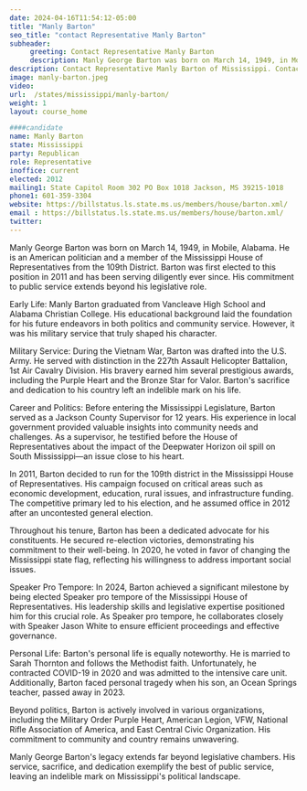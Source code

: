 ```yaml
---
date: 2024-04-16T11:54:12-05:00
title: "Manly Barton"
seo_title: "contact Representative Manly Barton"
subheader:
     greeting: Contact Representative Manly Barton
     description: Manly George Barton was born on March 14, 1949, in Mobile, Alabama. He is an American politician and a member of the Mississippi House of Representatives from the 109th District. Barton was first elected to this position in 2011 and has been serving diligently ever since. His commitment to public service extends beyond his legislative role.
description: Contact Representative Manly Barton of Mississippi. Contact information for Manly Barton includes email address, phone number, and mailing address.
image: manly-barton.jpeg
video:
url:  /states/mississippi/manly-barton/
weight: 1
layout: course_home

####candidate
name: Manly Barton
state: Mississippi
party: Republican
role: Representative
inoffice: current
elected: 2012
mailing1: State Capitol Room 302 PO Box 1018 Jackson, MS 39215-1018
phone1: 601-359-3304
website: https://billstatus.ls.state.ms.us/members/house/barton.xml/
email : https://billstatus.ls.state.ms.us/members/house/barton.xml/
twitter:
---
```


Manly George Barton was born on March 14, 1949, in Mobile, Alabama. He is an American politician and a member of the Mississippi House of Representatives from the 109th District. Barton was first elected to this position in 2011 and has been serving diligently ever since. His commitment to public service extends beyond his legislative role.

Early Life:
Manly Barton graduated from Vancleave High School and Alabama Christian College. His educational background laid the foundation for his future endeavors in both politics and community service. However, it was his military service that truly shaped his character.

Military Service:
During the Vietnam War, Barton was drafted into the U.S. Army. He served with distinction in the 227th Assault Helicopter Battalion, 1st Air Cavalry Division. His bravery earned him several prestigious awards, including the Purple Heart and the Bronze Star for Valor. Barton's sacrifice and dedication to his country left an indelible mark on his life.

Career and Politics:
Before entering the Mississippi Legislature, Barton served as a Jackson County Supervisor for 12 years. His experience in local government provided valuable insights into community needs and challenges. As a supervisor, he testified before the House of Representatives about the impact of the Deepwater Horizon oil spill on South Mississippi—an issue close to his heart.

In 2011, Barton decided to run for the 109th district in the Mississippi House of Representatives. His campaign focused on critical areas such as economic development, education, rural issues, and infrastructure funding. The competitive primary led to his election, and he assumed office in 2012 after an uncontested general election.

Throughout his tenure, Barton has been a dedicated advocate for his constituents. He secured re-election victories, demonstrating his commitment to their well-being. In 2020, he voted in favor of changing the Mississippi state flag, reflecting his willingness to address important social issues.

Speaker Pro Tempore:
In 2024, Barton achieved a significant milestone by being elected Speaker pro tempore of the Mississippi House of Representatives. His leadership skills and legislative expertise positioned him for this crucial role. As Speaker pro tempore, he collaborates closely with Speaker Jason White to ensure efficient proceedings and effective governance.

Personal Life:
Barton's personal life is equally noteworthy. He is married to Sarah Thornton and follows the Methodist faith. Unfortunately, he contracted COVID-19 in 2020 and was admitted to the intensive care unit. Additionally, Barton faced personal tragedy when his son, an Ocean Springs teacher, passed away in 2023.

Beyond politics, Barton is actively involved in various organizations, including the Military Order Purple Heart, American Legion, VFW, National Rifle Association of America, and East Central Civic Organization. His commitment to community and country remains unwavering.

Manly George Barton's legacy extends far beyond legislative chambers. His service, sacrifice, and dedication exemplify the best of public service, leaving an indelible mark on Mississippi's political landscape.
